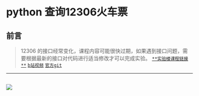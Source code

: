 # python 查询12306火车票
## 前言
>12306 的接口经常变化，课程内容可能很快过期，如果遇到接口问题，需要根据最新的接口对代码进行适当修改才可以完成实验。
[`**实验楼课程链接**`](https://www.shiyanlou.com/courses/623) [`b站视频`](https://www.bilibili.com/video/av12380578?from=search&seid=447551889627754451) [`官方git`](https://github.com/protream/tickets)
---
![](http://i1.bvimg.com/643282/949062d7aec8543e.jpg)
---
